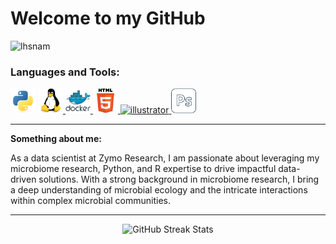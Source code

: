 # Welcome to my GitHub
<p align="left"> <img src="https://komarev.com/ghpvc/?username=lhsnam&label=Profile%20views&color=0e75b6&style=flat" alt="lhsnam" /> </p>
<h3 align="left">Languages and Tools:</h3>
<p align="left"> <a href="https://www.python.org" target="_blank" rel="noreferrer"> <img src="https://raw.githubusercontent.com/devicons/devicon/master/icons/python/python-original.svg" alt="python" width="40" height="40"/></a> <a href="https://www.linux.org/" target="_blank" rel="noreferrer"> <img src="https://raw.githubusercontent.com/devicons/devicon/master/icons/linux/linux-original.svg" alt="linux" width="40" height="40"/> </a> <a href="https://www.docker.com/" target="_blank" rel="noreferrer"> <img src="https://raw.githubusercontent.com/devicons/devicon/master/icons/docker/docker-original-wordmark.svg" alt="docker" width="40" height="40"/> </a> <a href="https://www.w3.org/html/" target="_blank" rel="noreferrer"> <img src="https://raw.githubusercontent.com/devicons/devicon/master/icons/html5/html5-original-wordmark.svg" alt="html5" width="40" height="40"/> </a> <a href="https://www.adobe.com/in/products/illustrator.html" target="_blank" rel="noreferrer"> <img src="https://www.vectorlogo.zone/logos/adobe_illustrator/adobe_illustrator-icon.svg" alt="illustrator" width="40" height="40"/> </a> <a href="https://www.photoshop.com/en" target="_blank" rel="noreferrer"> <img src="https://raw.githubusercontent.com/devicons/devicon/master/icons/photoshop/photoshop-line.svg" alt="photoshop" width="40" height="40"/> </a>  </p>

---
**Something about me:** <br>

As a data scientist at Zymo Research, I am passionate about leveraging my microbiome research, Python, and R expertise to drive impactful data-driven solutions. With a strong background in microbiome research, I bring a deep understanding of microbial ecology and the intricate interactions within complex microbial communities.

--- 
<p align="center">
  <img src="http://github-readme-streak-stats.herokuapp.com?user=lhsnam&theme=sunset-gradient&mode=weekly" alt="GitHub Streak Stats" width="70%" height="auto">
</p>

